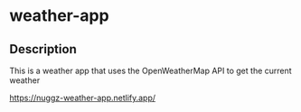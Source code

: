 # weather-app

## Description
This is a weather app that uses the OpenWeatherMap API to get the current weather

https://nuggz-weather-app.netlify.app/


